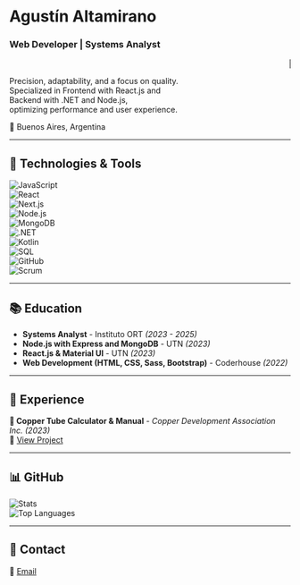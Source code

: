 # Agustín Altamirano  
### Web Developer | Systems Analyst

<marquee>🚀 Clean, efficient, and scalable code. </marquee>

Precision, adaptability, and a focus on quality.  
Specialized in Frontend with React.js and  
Backend with .NET and Node.js,  
optimizing performance and user experience.

📍 Buenos Aires, Argentina

---

## 🚀 Technologies & Tools

![JavaScript](https://img.shields.io/badge/JavaScript-F7DF1E?style=for-the-badge&logo=javascript&logoColor=black)  
![React](https://img.shields.io/badge/React-61DAFB?style=for-the-badge&logo=react&logoColor=black)  
![Next.js](https://img.shields.io/badge/Next.js-000000?style=for-the-badge&logo=nextdotjs&logoColor=white)  
![Node.js](https://img.shields.io/badge/Node.js-339933?style=for-the-badge&logo=nodedotjs&logoColor=white)  
![MongoDB](https://img.shields.io/badge/MongoDB-47A248?style=for-the-badge&logo=mongodb&logoColor=white)  
![.NET](https://img.shields.io/badge/.NET-512BD4?style=for-the-badge&logo=dotnet&logoColor=white)  
![Kotlin](https://img.shields.io/badge/Kotlin-0095D5?style=for-the-badge&logo=kotlin&logoColor=white)  
![SQL](https://img.shields.io/badge/SQL-4479A1?style=for-the-badge&logo=postgresql&logoColor=white)  
![GitHub](https://img.shields.io/badge/GitHub-181717?style=for-the-badge&logo=github&logoColor=white)  
![Scrum](https://img.shields.io/badge/Scrum-009FDA?style=for-the-badge&logo=scrumalliance&logoColor=white)  

---

## 📚 Education

- **Systems Analyst** - Instituto ORT *(2023 - 2025)*  
- **Node.js with Express and MongoDB** - UTN *(2023)*  
- **React.js & Material UI** - UTN *(2023)*  
- **Web Development (HTML, CSS, Sass, Bootstrap)** - Coderhouse *(2022)*  

---

## 💼 Experience

**🔹 Copper Tube Calculator & Manual** - *Copper Development Association Inc.* *(2023)*  
🔗 [View Project](https://copper-tube-calculator-v2.netlify.app/)  

---

## 📊 GitHub

![Stats](https://github-readme-stats.vercel.app/api?username=agusalta&show_icons=true&theme=radical)  
![Top Languages](https://github-readme-stats.vercel.app/api/top-langs/?username=agusalta&layout=compact&theme=radical)  

---

## 📩 Contact

📧 [Email](mailto:gusalta002@gmail.com)  
